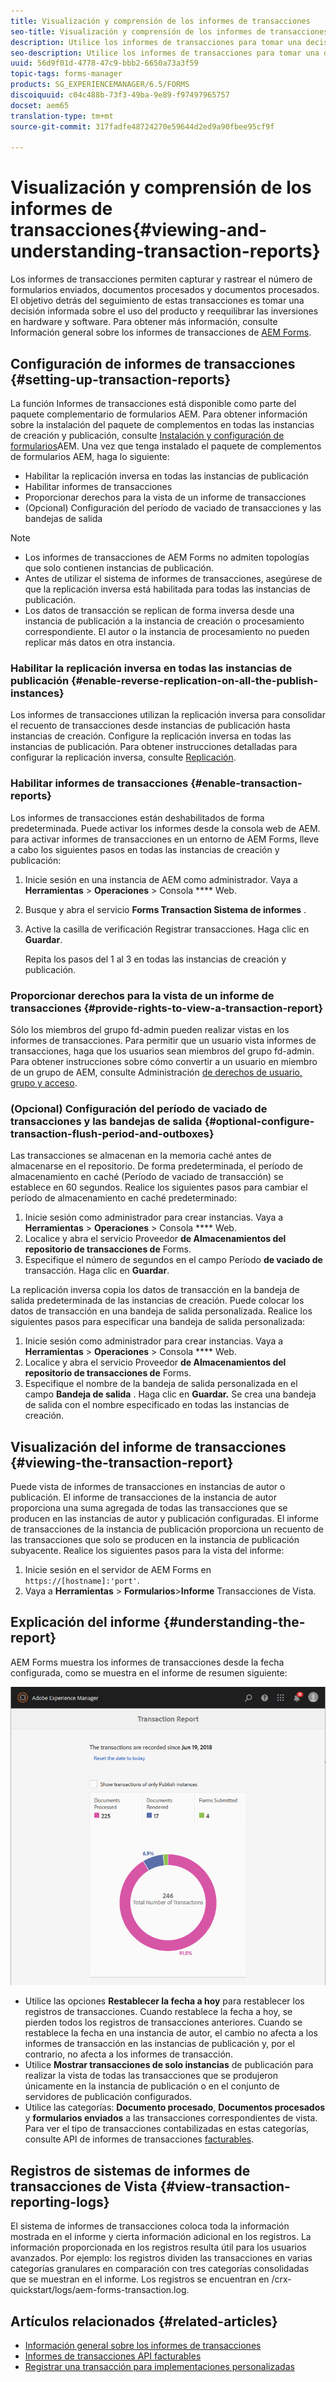 ```yaml
---
title: Visualización y comprensión de los informes de transacciones
seo-title: Visualización y comprensión de los informes de transacciones
description: Utilice los informes de transacciones para tomar una decisión informada sobre el uso del producto y reequilibrar las inversiones en hardware y software.
seo-description: Utilice los informes de transacciones para tomar una decisión informada sobre el uso del producto y reequilibrar las inversiones en hardware y software.
uuid: 56d9f01d-4778-47c9-bbb2-6650a73a3f59
topic-tags: forms-manager
products: SG_EXPERIENCEMANAGER/6.5/FORMS
discoiquuid: c04c488b-73f3-49ba-9e89-f97497965757
docset: aem65
translation-type: tm+mt
source-git-commit: 317fadfe48724270e59644d2ed9a90fbee95cf9f

---
```



# Visualización y comprensión de los informes de transacciones{#viewing-and-understanding-transaction-reports}

Los informes de transacciones permiten capturar y rastrear el número de formularios enviados, documentos procesados y documentos procesados. El objetivo detrás del seguimiento de estas transacciones es tomar una decisión informada sobre el uso del producto y reequilibrar las inversiones en hardware y software. Para obtener más información, consulte Información general sobre los informes de transacciones de [AEM Forms](../../forms/using/transaction-reports-overview.md).

## Configuración de informes de transacciones {#setting-up-transaction-reports}

La función Informes de transacciones está disponible como parte del paquete complementario de formularios AEM. Para obtener información sobre la instalación del paquete de complementos en todas las instancias de creación y publicación, consulte [Instalación y configuración de formularios](/help/forms/using/installing-configuring-aem-forms-osgi.md)AEM. Una vez que tenga instalado el paquete de complementos de formularios AEM, haga lo siguiente:

* Habilitar la replicación inversa en todas las instancias de publicación
* Habilitar informes de transacciones
* Proporcionar derechos para la vista de un informe de transacciones
* (Opcional) Configuración del período de vaciado de transacciones y las bandejas de salida [](/help/forms/using/installing-configuring-aem-forms-osgi.md)

>[!NOTE]
>
>* Los informes de transacciones de AEM Forms no admiten topologías que solo contienen instancias de publicación.
>* Antes de utilizar el sistema de informes de transacciones, asegúrese de que la replicación inversa está habilitada para todas las instancias de publicación.
>* Los datos de transacción se replican de forma inversa desde una instancia de publicación a la instancia de creación o procesamiento correspondiente. El autor o la instancia de procesamiento no pueden replicar más datos en otra instancia.
>



### Habilitar la replicación inversa en todas las instancias de publicación {#enable-reverse-replication-on-all-the-publish-instances}

Los informes de transacciones utilizan la replicación inversa para consolidar el recuento de transacciones desde instancias de publicación hasta instancias de creación. Configure la replicación inversa en todas las instancias de publicación. Para obtener instrucciones detalladas para configurar la replicación inversa, consulte [Replicación](/help/sites-deploying/replication.md).

### Habilitar informes de transacciones {#enable-transaction-reports}

Los informes de transacciones están deshabilitados de forma predeterminada. Puede activar los informes desde la consola web de AEM. para activar informes de transacciones en un entorno de AEM Forms, lleve a cabo los siguientes pasos en todas las instancias de creación y publicación:

1. Inicie sesión en una instancia de AEM como administrador. Vaya a **Herramientas** > **Operaciones** > Consola **** Web.
1. Busque y abra el servicio **Forms Transaction Sistema de informes** .
1. Active la casilla de verificación Registrar transacciones. Haga clic en **Guardar**.

   Repita los pasos del 1 al 3 en todas las instancias de creación y publicación.

### Proporcionar derechos para la vista de un informe de transacciones {#provide-rights-to-view-a-transaction-report}

Sólo los miembros del grupo fd-admin pueden realizar vistas en los informes de transacciones. Para permitir que un usuario vista informes de transacciones, haga que los usuarios sean miembros del grupo fd-admin. Para obtener instrucciones sobre cómo convertir a un usuario en miembro de un grupo de AEM, consulte Administración [de derechos de usuario, grupo y acceso](/help/sites-administering/user-group-ac-admin.md).

### (Opcional) Configuración del período de vaciado de transacciones y las bandejas de salida {#optional-configure-transaction-flush-period-and-outboxes}

Las transacciones se almacenan en la memoria caché antes de almacenarse en el repositorio. De forma predeterminada, el período de almacenamiento en caché (Período de vaciado de transacción) se establece en 60 segundos. Realice los siguientes pasos para cambiar el período de almacenamiento en caché predeterminado:

1. Inicie sesión como administrador para crear instancias. Vaya a **Herramientas** > **Operaciones** > Consola **** Web.
1. Localice y abra el servicio Proveedor **de Almacenamientos del repositorio de transacciones de** Forms.
1. Especifique el número de segundos en el campo Período **de vaciado de** transacción. Haga clic en **Guardar**.

La replicación inversa copia los datos de transacción en la bandeja de salida predeterminada de las instancias de creación. Puede colocar los datos de transacción en una bandeja de salida personalizada. Realice los siguientes pasos para especificar una bandeja de salida personalizada:

1. Inicie sesión como administrador para crear instancias. Vaya a **Herramientas** > **Operaciones** > Consola **** Web.
1. Localice y abra el servicio Proveedor **de Almacenamientos del repositorio de transacciones de** Forms.
1. Especifique el nombre de la bandeja de salida personalizada en el campo **Bandeja de salida** . Haga clic en **Guardar.** Se crea una bandeja de salida con el nombre especificado en todas las instancias de creación.

## Visualización del informe de transacciones {#viewing-the-transaction-report}

Puede vista de informes de transacciones en instancias de autor o publicación. El informe de transacciones de la instancia de autor proporciona una suma agregada de todas las transacciones que se producen en las instancias de autor y publicación configuradas. El informe de transacciones de la instancia de publicación proporciona un recuento de las transacciones que solo se producen en la instancia de publicación subyacente. Realice los siguientes pasos para la vista del informe:

1. Inicie sesión en el servidor de AEM Forms en `https://[hostname]:'port'`.
1. Vaya a **Herramientas** > **Formularios**>**Informe** Transacciones de Vista.

## Explicación del informe {#understanding-the-report}

AEM Forms muestra los informes de transacciones desde la fecha configurada, como se muestra en el informe de resumen siguiente:

![sample-transaction-report-author](assets/sample-transaction-report-author.png)

* Utilice las opciones **Restablecer la fecha a hoy** para restablecer los registros de transacciones. Cuando restablece la fecha a hoy, se pierden todos los registros de transacciones anteriores. Cuando se restablece la fecha en una instancia de autor, el cambio no afecta a los informes de transacción en las instancias de publicación y, por el contrario, no afecta a los informes de transacción.
* Utilice **Mostrar transacciones de solo instancias** de publicación para realizar la vista de todas las transacciones que se produjeron únicamente en la instancia de publicación o en el conjunto de servidores de publicación configurados.
* Utilice las categorías: **Documento procesado**, **Documentos procesados** y **formularios enviados** a las transacciones correspondientes de vista. Para ver el tipo de transacciones contabilizadas en estas categorías, consulte API de informes de transacciones [facturables](../../forms/using/transaction-reports-billable-apis.md).

## Registros de sistemas de informes de transacciones de Vista {#view-transaction-reporting-logs}

El sistema de informes de transacciones coloca toda la información mostrada en el informe y cierta información adicional en los registros. La información proporcionada en los registros resulta útil para los usuarios avanzados. Por ejemplo: los registros dividen las transacciones en varias categorías granulares en comparación con tres categorías consolidadas que se muestran en el informe. Los registros se encuentran en /crx-quickstart/logs/aem-forms-transaction.log.

## Artículos relacionados {#related-articles}

* [Información general sobre los informes de transacciones](../../forms/using/transaction-reports-overview.md)
* [Informes de transacciones API facturables](../../forms/using/transaction-reports-billable-apis.md)
* [Registrar una transacción para implementaciones personalizadas](/help/forms/using/record-transaction-custom-implementation.md)

